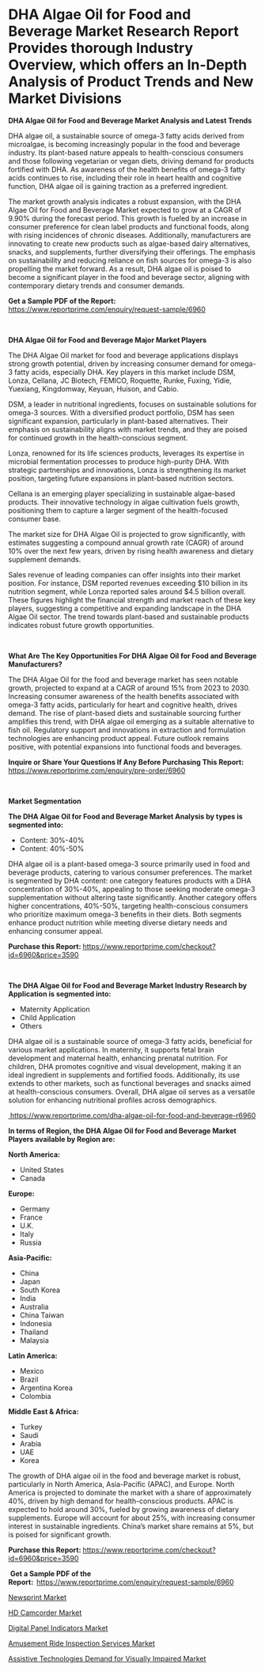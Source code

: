 <p><h1>DHA Algae Oil for Food and Beverage Market Research Report Provides thorough Industry Overview, which offers an In-Depth Analysis of Product Trends and New Market Divisions</h1></p><p><strong>DHA Algae Oil for Food and Beverage Market Analysis and Latest Trends</strong></p>
<p><p>DHA algae oil, a sustainable source of omega-3 fatty acids derived from microalgae, is becoming increasingly popular in the food and beverage industry. Its plant-based nature appeals to health-conscious consumers and those following vegetarian or vegan diets, driving demand for products fortified with DHA. As awareness of the health benefits of omega-3 fatty acids continues to rise, including their role in heart health and cognitive function, DHA algae oil is gaining traction as a preferred ingredient.</p><p>The market growth analysis indicates a robust expansion, with the DHA Algae Oil for Food and Beverage Market expected to grow at a CAGR of 9.90% during the forecast period. This growth is fueled by an increase in consumer preference for clean label products and functional foods, along with rising incidences of chronic diseases. Additionally, manufacturers are innovating to create new products such as algae-based dairy alternatives, snacks, and supplements, further diversifying their offerings. The emphasis on sustainability and reducing reliance on fish sources for omega-3 is also propelling the market forward. As a result, DHA algae oil is poised to become a significant player in the food and beverage sector, aligning with contemporary dietary trends and consumer demands.</p></p>
<p><strong>Get a Sample PDF of the Report:&nbsp;</strong> <a href="https://www.reportprime.com/enquiry/request-sample/6960?utm_campaign=1088&utm_medium=2&utm_source=Github&utm_content=ia&utm_term=25112024&utm_id=dha-algae-oil-for-food-and-beverage">https://www.reportprime.com/enquiry/request-sample/6960</a></p>
<p>&nbsp;</p>
<p><strong>DHA Algae Oil for Food and Beverage Major Market Players</strong></p>
<p><p>The DHA Algae Oil market for food and beverage applications displays strong growth potential, driven by increasing consumer demand for omega-3 fatty acids, especially DHA. Key players in this market include DSM, Lonza, Cellana, JC Biotech, FEMICO, Roquette, Runke, Fuxing, Yidie, Yuexiang, Kingdomway, Keyuan, Huison, and Cabio.</p><p>DSM, a leader in nutritional ingredients, focuses on sustainable solutions for omega-3 sources. With a diversified product portfolio, DSM has seen significant expansion, particularly in plant-based alternatives. Their emphasis on sustainability aligns with market trends, and they are poised for continued growth in the health-conscious segment.</p><p>Lonza, renowned for its life sciences products, leverages its expertise in microbial fermentation processes to produce high-purity DHA. With strategic partnerships and innovations, Lonza is strengthening its market position, targeting future expansions in plant-based nutrition sectors.</p><p>Cellana is an emerging player specializing in sustainable algae-based products. Their innovative technology in algae cultivation fuels growth, positioning them to capture a larger segment of the health-focused consumer base. </p><p>The market size for DHA Algae Oil is projected to grow significantly, with estimates suggesting a compound annual growth rate (CAGR) of around 10% over the next few years, driven by rising health awareness and dietary supplement demands.</p><p>Sales revenue of leading companies can offer insights into their market position. For instance, DSM reported revenues exceeding $10 billion in its nutrition segment, while Lonza reported sales around $4.5 billion overall. These figures highlight the financial strength and market reach of these key players, suggesting a competitive and expanding landscape in the DHA Algae Oil sector. The trend towards plant-based and sustainable products indicates robust future growth opportunities.</p></p>
<p>&nbsp;</p>
<p><strong>What Are The Key Opportunities For DHA Algae Oil for Food and Beverage Manufacturers?</strong></p>
<p><p>The DHA Algae Oil for the food and beverage market has seen notable growth, projected to expand at a CAGR of around 15% from 2023 to 2030. Increasing consumer awareness of the health benefits associated with omega-3 fatty acids, particularly for heart and cognitive health, drives demand. The rise of plant-based diets and sustainable sourcing further amplifies this trend, with DHA algae oil emerging as a suitable alternative to fish oil. Regulatory support and innovations in extraction and formulation technologies are enhancing product appeal. Future outlook remains positive, with potential expansions into functional foods and beverages.</p></p>
<p><strong>Inquire or Share Your Questions If Any Before Purchasing This Report:</strong> <a href="https://www.reportprime.com/enquiry/pre-order/6960?utm_campaign=1088&utm_medium=2&utm_source=Github&utm_content=ia&utm_term=25112024&utm_id=dha-algae-oil-for-food-and-beverage">https://www.reportprime.com/enquiry/pre-order/6960</a></p>
<p>&nbsp;</p>
<p><strong>Market Segmentation</strong></p>
<p><strong>The DHA Algae Oil for Food and Beverage Market Analysis by types is segmented into:</strong></p>
<p><ul><li>Content: 30%-40%</li><li>Content: 40%-50%</li></ul></p>
<p><p>DHA algae oil is a plant-based omega-3 source primarily used in food and beverage products, catering to various consumer preferences. The market is segmented by DHA content: one category features products with a DHA concentration of 30%-40%, appealing to those seeking moderate omega-3 supplementation without altering taste significantly. Another category offers higher concentrations, 40%-50%, targeting health-conscious consumers who prioritize maximum omega-3 benefits in their diets. Both segments enhance product nutrition while meeting diverse dietary needs and enhancing consumer appeal.</p></p>
<p><strong>Purchase this Report:&nbsp;</strong><a href="https://www.reportprime.com/checkout?id=6960&price=3590&utm_campaign=1088&utm_medium=2&utm_source=Github&utm_content=ia&utm_term=25112024&utm_id=dha-algae-oil-for-food-and-beverage">https://www.reportprime.com/checkout?id=6960&price=3590</a></p>
<p>&nbsp;</p>
<p><strong>The DHA Algae Oil for Food and Beverage Market Industry Research by Application is segmented into:</strong></p>
<p><ul><li>Maternity Application</li><li>Child Application</li><li>Others</li></ul></p>
<p><p>DHA algae oil is a sustainable source of omega-3 fatty acids, beneficial for various market applications. In maternity, it supports fetal brain development and maternal health, enhancing prenatal nutrition. For children, DHA promotes cognitive and visual development, making it an ideal ingredient in supplements and fortified foods. Additionally, its use extends to other markets, such as functional beverages and snacks aimed at health-conscious consumers. Overall, DHA algae oil serves as a versatile solution for enhancing nutritional profiles across demographics.</p></p>
<p><a href="https://www.reportprime.com/dha-algae-oil-for-food-and-beverage-r6960?utm_campaign=1088&utm_medium=2&utm_source=Github&utm_content=ia&utm_term=25112024&utm_id=dha-algae-oil-for-food-and-beverage">&nbsp;https://www.reportprime.com/dha-algae-oil-for-food-and-beverage-r6960</a></p>
<p><strong>In terms of Region, the DHA Algae Oil for Food and Beverage Market Players available by Region are:</strong></p>
<p>
    <p> <strong> North America: </strong>
        <ul>
            <li>United States</li>
            <li>Canada</li>
        </ul>
        </p> 
    <p> <strong> Europe: </strong>
        <ul>
            <li>Germany</li>
            <li>France</li>
            <li>U.K.</li>
            <li>Italy</li>
            <li>Russia</li>
        </ul>
        </p> 
    <p> <strong> Asia-Pacific: </strong>
        <ul>
            <li>China</li>
            <li>Japan</li>
            <li>South Korea</li>
            <li>India</li>
            <li>Australia</li>
            <li>China Taiwan</li>
            <li>Indonesia</li>
            <li>Thailand</li>
            <li>Malaysia</li>
        </ul>
        </p> 
    <p> <strong> Latin America: </strong>
        <ul>
            <li>Mexico</li>
            <li>Brazil</li>
            <li>Argentina Korea</li>
            <li>Colombia</li>
        </ul>
        </p> 
    <p> <strong> Middle East & Africa: </strong>
        <ul>
            <li>Turkey</li>
            <li>Saudi</li>
            <li>Arabia</li>
            <li>UAE</li>
            <li>Korea</li>
        </ul>
    </p>
    </p>
<p><p>The growth of DHA algae oil in the food and beverage market is robust, particularly in North America, Asia-Pacific (APAC), and Europe. North America is projected to dominate the market with a share of approximately 40%, driven by high demand for health-conscious products. APAC is expected to hold around 30%, fueled by growing awareness of dietary supplements. Europe will account for about 25%, with increasing consumer interest in sustainable ingredients. China’s market share remains at 5%, but is poised for significant growth.</p></p>
<p><strong>Purchase this Report: </strong><a href="https://www.reportprime.com/checkout?id=6960&price=3590&utm_campaign=1088&utm_medium=2&utm_source=Github&utm_content=ia&utm_term=25112024&utm_id=dha-algae-oil-for-food-and-beverage">https://www.reportprime.com/checkout?id=6960&price=3590</a></p>
<p>&nbsp;<strong>Get a Sample PDF of the Report:&nbsp;&nbsp;</strong><a href="https://www.reportprime.com/enquiry/request-sample/6960?utm_campaign=1088&utm_medium=2&utm_source=Github&utm_content=ia&utm_term=25112024&utm_id=dha-algae-oil-for-food-and-beverage">https://www.reportprime.com/enquiry/request-sample/6960</a></p>
<p><strong></strong></p>
<p><p><a href="https://www.linkedin.com/pulse/newsprint-market-global-insights-sales-trends-2024-2031-westboro-wbuxc?utm_campaign=1088&utm_medium=2&utm_source=Github&utm_content=ia&utm_term=25112024&utm_id=dha-algae-oil-for-food-and-beverage">Newsprint Market</a></p><p><a href="https://www.linkedin.com/pulse/global-hd-camcorder-industry-analysis-share-growth-trends-f8mhe?utm_campaign=1088&utm_medium=2&utm_source=Github&utm_content=ia&utm_term=25112024&utm_id=dha-algae-oil-for-food-and-beverage">HD Camcorder Market</a></p><p><a href="https://www.linkedin.com/pulse/global-digital-panel-indicators-market-trends-innovations-xa5ef?utm_campaign=1088&utm_medium=2&utm_source=Github&utm_content=ia&utm_term=25112024&utm_id=dha-algae-oil-for-food-and-beverage">Digital Panel Indicators Market</a></p><p><a href="https://issuu.com/reportprime-2/docs/amusement-ride-inspection-services-_dadb780c786039?utm_campaign=1088&utm_medium=2&utm_source=Github&utm_content=ia&utm_term=25112024&utm_id=dha-algae-oil-for-food-and-beverage">Amusement Ride Inspection Services Market</a></p><p><a href="https://issuu.com/reportprime-2/docs/assistive-technologies-demand-for-v_8e44a7befbe3e1?utm_campaign=1088&utm_medium=2&utm_source=Github&utm_content=ia&utm_term=25112024&utm_id=dha-algae-oil-for-food-and-beverage">Assistive Technologies Demand for Visually Impaired Market</a></p></p>